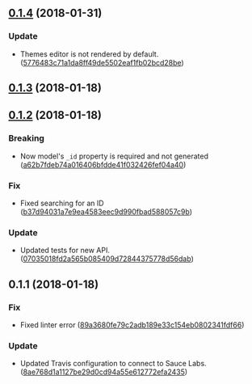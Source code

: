 <a name="0.1.4"></a>
## [0.1.4](https://github.com/advanced-rest-client/themes-panel/compare/0.1.3...0.1.4) (2018-01-31)


### Update

* Themes editor is not rendered by default. ([5776483c71a1da8ff49de5502eaf1fb02bcd28be](https://github.com/advanced-rest-client/themes-panel/commit/5776483c71a1da8ff49de5502eaf1fb02bcd28be))



<a name="0.1.3"></a>
## [0.1.3](https://github.com/advanced-rest-client/themes-panel/compare/0.1.2...0.1.3) (2018-01-18)




<a name="0.1.2"></a>
## [0.1.2](https://github.com/advanced-rest-client/themes-panel/compare/0.1.1...0.1.2) (2018-01-18)


### Breaking

* Now model's `_id` property is required and not generated ([a62b7fdeb74a016406bfdde41f032426fef04a40](https://github.com/advanced-rest-client/themes-panel/commit/a62b7fdeb74a016406bfdde41f032426fef04a40))

### Fix

* Fixed searching for an ID ([b37d94031a7e9ea4583eec9d990fbad588057c9b](https://github.com/advanced-rest-client/themes-panel/commit/b37d94031a7e9ea4583eec9d990fbad588057c9b))

### Update

* Updated tests for new API. ([07035018fd2a565b085409d72844375778d56dab](https://github.com/advanced-rest-client/themes-panel/commit/07035018fd2a565b085409d72844375778d56dab))



<a name="0.1.1"></a>
## 0.1.1 (2018-01-18)


### Fix

* Fixed linter error ([89a3680fe79c2adb189e33c154eb0802341fdf66](https://github.com/advanced-rest-client/themes-panel/commit/89a3680fe79c2adb189e33c154eb0802341fdf66))

### Update

* Updated Travis configuration to connect to Sauce Labs. ([8ae768d1a1127be29d0cd94a55e612772efa2435](https://github.com/advanced-rest-client/themes-panel/commit/8ae768d1a1127be29d0cd94a55e612772efa2435))



